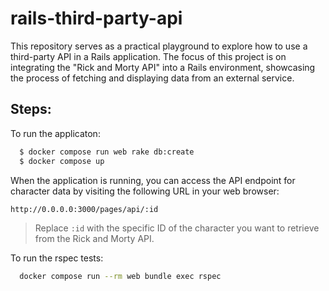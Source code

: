# rails-third-party-api
This repository serves as a practical playground to explore how to use a third-party API in a Rails application. The focus of this project is on integrating the "Rick and Morty API" into a Rails environment, showcasing the process of fetching and displaying data from an external service.

## Steps:

To run the applicaton:

```bash
  $ docker compose run web rake db:create
  $ docker compose up
```

When the application is running, you can access the API endpoint for character data by visiting the following URL in your web browser:

`http://0.0.0.0:3000/pages/api/:id`

> Replace `:id` with the specific ID of the character you want to retrieve from the Rick and Morty API.

To run the rspec tests:

```bash
  docker compose run --rm web bundle exec rspec
```
